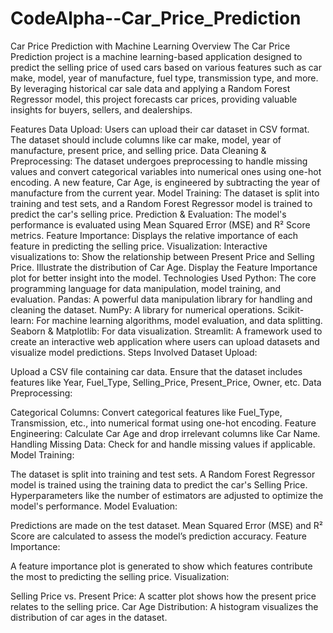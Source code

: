 # CodeAlpha--Car_Price_Prediction

Car Price Prediction with Machine Learning Overview The Car Price Prediction project is a machine learning-based application designed to predict the selling price of used cars based on various features such as car make, model, year of manufacture, fuel type, transmission type, and more. By leveraging historical car sale data and applying a Random Forest Regressor model, this project forecasts car prices, providing valuable insights for buyers, sellers, and dealerships.

Features Data Upload: Users can upload their car dataset in CSV format. The dataset should include columns like car make, model, year of manufacture, present price, and selling price. Data Cleaning & Preprocessing: The dataset undergoes preprocessing to handle missing values and convert categorical variables into numerical ones using one-hot encoding. A new feature, Car Age, is engineered by subtracting the year of manufacture from the current year. Model Training: The dataset is split into training and test sets, and a Random Forest Regressor model is trained to predict the car's selling price. Prediction & Evaluation: The model's performance is evaluated using Mean Squared Error (MSE) and R² Score metrics. Feature Importance: Displays the relative importance of each feature in predicting the selling price. Visualization: Interactive visualizations to: Show the relationship between Present Price and Selling Price. Illustrate the distribution of Car Age. Display the Feature Importance plot for better insight into the model. Technologies Used Python: The core programming language for data manipulation, model training, and evaluation. Pandas: A powerful data manipulation library for handling and cleaning the dataset. NumPy: A library for numerical operations. Scikit-learn: For machine learning algorithms, model evaluation, and data splitting. Seaborn & Matplotlib: For data visualization. Streamlit: A framework used to create an interactive web application where users can upload datasets and visualize model predictions. Steps Involved Dataset Upload:

Upload a CSV file containing car data. Ensure that the dataset includes features like Year, Fuel_Type, Selling_Price, Present_Price, Owner, etc. Data Preprocessing:

Categorical Columns: Convert categorical features like Fuel_Type, Transmission, etc., into numerical format using one-hot encoding. Feature Engineering: Calculate Car Age and drop irrelevant columns like Car Name. Handling Missing Data: Check for and handle missing values if applicable. Model Training:

The dataset is split into training and test sets. A Random Forest Regressor model is trained using the training data to predict the car's Selling Price. Hyperparameters like the number of estimators are adjusted to optimize the model's performance. Model Evaluation:

Predictions are made on the test dataset. Mean Squared Error (MSE) and R² Score are calculated to assess the model’s prediction accuracy. Feature Importance:

A feature importance plot is generated to show which features contribute the most to predicting the selling price. Visualization:

Selling Price vs. Present Price: A scatter plot shows how the present price relates to the selling price. Car Age Distribution: A histogram visualizes the distribution of car ages in the dataset.
